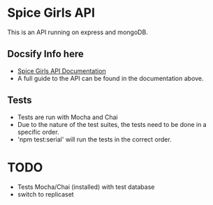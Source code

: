 # Spice Girls API
This is an API running on express and mongoDB.


## Docsify Info here
- [Spice Girls API Documentation](https://evilgenius13.github.io/spicegirls-api-docsify/#/)
- A full guide to the API can be found in the documentation above.

## Tests
- Tests are run with Mocha and Chai
- Due to the nature of the test suites, the tests need to be done in a specific order.
- 'npm test:serial' will run the tests in the correct order.

# TODO
- Tests Mocha/Chai (installed) with test database
- switch to replicaset
